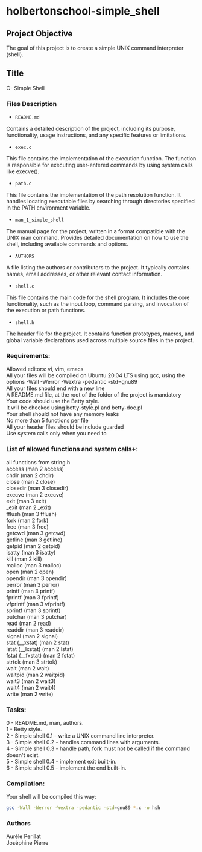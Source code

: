 # holbertonschool-simple_shell

## Project Objective
The goal of this project is to create a simple UNIX command interpreter (shell).

## Title

C- Simple Shell

### Files Description

- `README.md`

Contains a detailed description of the project, including its purpose, functionality, usage instructions, and any specific features or limitations.

- `exec.c`

This file contains the implementation of the execution function.
The function is responsible for executing user-entered commands by using system calls like execve().

- `path.c`

This file contains the implementation of the path resolution function.
It handles locating executable files by searching through directories specified in the PATH environment variable.

- `man_1_simple_shell`

The manual page for the project, written in a format compatible with the UNIX man command.
Provides detailed documentation on how to use the shell, including available commands and options.

- `AUTHORS`

A file listing the authors or contributors to the project.
It typically contains names, email addresses, or other relevant contact information.

- `shell.c`

This file contains the main code for the shell program.
It includes the core functionality, such as the input loop, command parsing, and invocation of the execution or path functions.

- `shell.h`

The header file for the project.
It contains function prototypes, macros, and global variable declarations used across multiple source files in the project.

### Requirements:

Allowed editors: vi, vim, emacs  
All your files will be compiled on Ubuntu 20.04 LTS using gcc, using the 
options -Wall -Werror -Wextra -pedantic -std=gnu89  
All your files should end with a new line  
A README.md file, at the root of the folder of the project is mandatory  
Your code should use the Betty style.  
It will be checked using betty-style.pl and betty-doc.pl  
Your shell should not have any memory leaks  
No more than 5 functions per file  
All your header files should be include guarded  
Use system calls only when you need to  

### List of allowed functions and system calls+:

all functions from string.h  
access (man 2 access)  
chdir (man 2 chdir)  
close (man 2 close)  
closedir (man 3 closedir)  
execve (man 2 execve)  
exit (man 3 exit)  
_exit (man 2 _exit)  
fflush (man 3 fflush)  
fork (man 2 fork)  
free (man 3 free)  
getcwd (man 3 getcwd)  
getline (man 3 getline)  
getpid (man 2 getpid)  
isatty (man 3 isatty)  
kill (man 2 kill)  
malloc (man 3 malloc)  
open (man 2 open)  
opendir (man 3 opendir)  
perror (man 3 perror)  
printf (man 3 printf)  
fprintf (man 3 fprintf)  
vfprintf (man 3 vfprintf)  
sprintf (man 3 sprintf)  
putchar (man 3 putchar)  
read (man 2 read)  
readdir (man 3 readdir)  
signal (man 2 signal)  
stat (__xstat) (man 2 stat)  
lstat (__lxstat) (man 2 lstat)  
fstat (__fxstat) (man 2 fstat)  
strtok (man 3 strtok)  
wait (man 2 wait)  
waitpid (man 2 waitpid)  
wait3 (man 2 wait3)  
wait4 (man 2 wait4)  
write (man 2 write)  

### Tasks:

0 - README.md, man, authors.  
1 - Betty style.  
2 - Simple shell 0.1 - write a UNIX command line interpreter.  
3 - Simple shell 0.2 - handles command lines with arguments.  
4 - Simple shell 0.3 - handle path, fork must not be called if the command doesn't exist.  
5 - Simple shell 0.4 - implement exit built-in.  
6 - Simple shell 0.5 - implement the end built-in.  

### Compilation:

Your shell will be compiled this way:

```bash
gcc -Wall -Werror -Wextra -pedantic -std=gnu89 *.c -o hsh
```

### Authors

Aurèle Perillat  
Joséphine Pierre  
